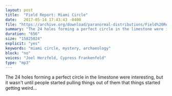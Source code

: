 ```yaml
---
layout: post
title:  "Field Report: Miami Circle"
date:   2017-05-14 17:43:43 -0400
file: "https://archive.org/download/paranormal-distributions/Field%20Report%20-%20Miami%20Circle.mp3"
summary: "The 24 holes forming a perfect circle in the limestone were interesting, but it wasn't until people started pulling things out of them that things started getting weird..."
duration: "656"
size: "15825024"
explicit: "yes" 
keywords: "miami circle, mystery, archaeology"
block: "no" 
voices: "Joel Herzfeld, Cypress Frankenfeld"
type: "mp3"
---
```

The 24 holes forming a perfect circle in the limestone were interesting, but it wasn't until people started pulling things out of them that things started getting weird...